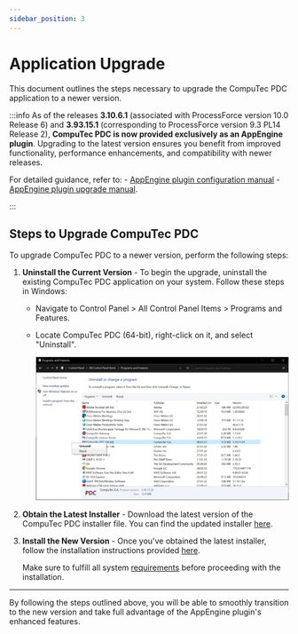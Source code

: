 ```yaml
---
sidebar_position: 3
---
```


# Application Upgrade

This document outlines the steps necessary to upgrade the CompuTec PDC application to a newer version.

:::info
   As of the releases **3.10.6.1** (associated with ProcessForce version 10.0 Release 6) and **3.93.15.1** (corresponding to ProcessForce version 9.3 PL14 Release 2), **CompuTec PDC is now provided exclusively as an AppEngine plugin**. Upgrading to the latest version ensures you benefit from improved functionality, performance enhancements, and compatibility with newer releases.

   For detailed guidance, refer to:
      - [AppEngine plugin configuration manual](/docs/appengine/plugins-user-guide/computec-pdc-plugin)
      - [AppEngine plugin upgrade manual](/docs/appengine/plugins-user-guide/computec-pdc-plugin#upgrade-of-the-application).

:::

## Steps to Upgrade CompuTec PDC

To upgrade CompuTec PDC to a newer version, perform the following steps:

1. **Uninstall the Current Version** - To begin the upgrade, uninstall the existing CompuTec PDC application on your system. Follow these steps in Windows:
   - Navigate to Control Panel > All Control Panel Items > Programs and Features.
   - Locate CompuTec PDC (64-bit), right-click on it, and select "Uninstall".

      ![PDC Uninstall](./media/application-upgrade/pdc-uninstall.webp)
2. **Obtain the Latest Installer** - Download the latest version of the CompuTec PDC installer file. You can find the updated installer [here](first-installation.md).
3. **Install the New Version** - Once you've obtained the latest installer, follow the installation instructions provided [here](./first-installation.md).

   Make sure to fulfill all system [requirements](./requirements.md) before proceeding with the installation.

---
By following the steps outlined above, you will be able to smoothly transition to the new version and take full advantage of the AppEngine plugin's enhanced features.
